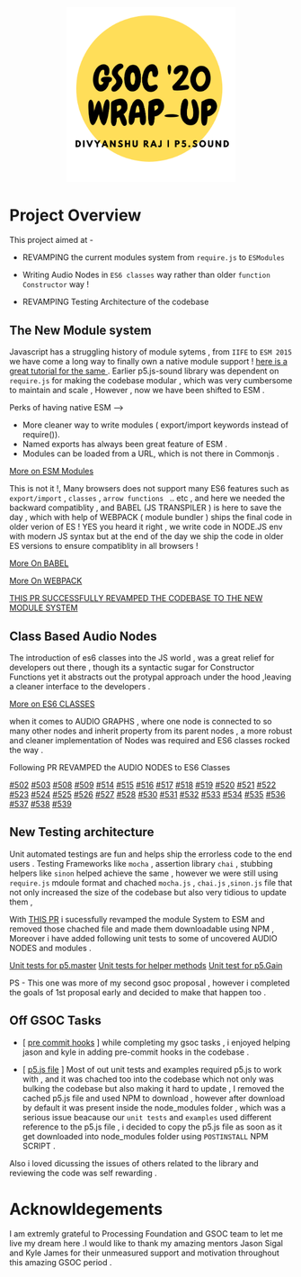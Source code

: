 

<p align="center">
  <img src="/assets/images/gsoc-heading.png"  width="300" style="margin-left:50%;transform:translateX(-50%);"/>
</p

<p>

# Project Overview
  This project aimed at - 
  * REVAMPING the current modules system from ``require.js`` to ``ESModules``
  
  * Writing   Audio Nodes in `ES6 classes` way rather than older `function Constructor` way ! 
  
  * REVAMPING Testing Architecture of the codebase 
  
</p>

## The New Module system 
Javascript has  a struggling  history of module sytems , from ``IIFE`` to ``ESM 2015`` we have come a long  way to finally own a native module support ! [here is a great tutorial for the same ](https://www.youtube.com/watch?v=qJWALEoGge4&t=3s) .
Earlier p5.js-sound library was dependent on  `require.js` for making the codebase modular , which was very cumbersome to maintain and scale , However , now we have been shifted to ESM .

Perks of having native ESM -->

 * More cleaner way to write modules ( export/import keywords instead of require()).
 * Named exports has always been great feature of ESM .
 * Modules can be loaded from a URL, which is not there in Commonjs .

[More on ESM Modules](https://nodejs.org/api/esm.html#esm_ecmascript_modules)



This is not it !,
Many browsers does not support many ES6 features such as `export/import` , ``classes``  , ``arrow functions `` .. etc , and here we needed the backward compatiblity , and BABEL (JS TRANSPILER ) is 
here to save the day  , which with help of WEBPACK ( module bundler ) ships the final code in older verion of ES ! YES you heard it right , we write code in NODE.JS env with modern JS syntax but at the end of the day we ship the code in older ES versions to ensure compatiblity in all browsers ! 



[More On BABEL ](https://babeljs.io/docs/en/babel-preset-env)

[More On WEBPACK ](https://webpack.js.org/concepts/ )


[THIS PR SUCCESSFULLY REVAMPED THE CODEBASE TO THE NEW MODULE SYSTEM ](https://github.com/processing/p5.js-sound/pull/489)



## Class Based Audio Nodes 

The introduction of es6 classes into the JS world , was a great relief for developers out there , though its a syntactic sugar for Constructor Functions yet it abstracts out the protypal approach under the hood ,leaving a cleaner interface to the developers .

[More on ES6 CLASSES ](https://developer.mozilla.org/en-US/docs/Web/JavaScript/Reference/Classes)

when it comes to AUDIO GRAPHS , where one node is connected to so many other nodes and inherit property from its parent nodes , a more robust and cleaner  implementation of Nodes was required and ES6 classes rocked the way  .

Following PR REVAMPED the AUDIO NODES  to ES6 Classes 

[#502](https://github.com/processing/p5.js-sound/pull/502)
[#503](https://github.com/processing/p5.js-sound/pull/503)
[#508](https://github.com/processing/p5.js-sound/pull/508)
[#509](https://github.com/processing/p5.js-sound/pull/509)
[#514](https://github.com/processing/p5.js-sound/pull/514)
[#515](https://github.com/processing/p5.js-sound/pull/515)
[#516](https://github.com/processing/p5.js-sound/pull/516)
[#517](https://github.com/processing/p5.js-sound/pull/517)
[#518](https://github.com/processing/p5.js-sound/pull/518)
[#519](https://github.com/processing/p5.js-sound/pull/519)
[#520](https://github.com/processing/p5.js-sound/pull/520)
[#521](https://github.com/processing/p5.js-sound/pull/521)
[#522](https://github.com/processing/p5.js-sound/pull/522)
[#523](https://github.com/processing/p5.js-sound/pull/523)
[#524](https://github.com/processing/p5.js-sound/pull/524)
[#525](https://github.com/processing/p5.js-sound/pull/525)
[#526](https://github.com/processing/p5.js-sound/pull/526)
[#527](https://github.com/processing/p5.js-sound/pull/527)
[#528](https://github.com/processing/p5.js-sound/pull/528)
[#530](https://github.com/processing/p5.js-sound/pull/530)
[#531](https://github.com/processing/p5.js-sound/pull/531)
[#532](https://github.com/processing/p5.js-sound/pull/532)
[#533](https://github.com/processing/p5.js-sound/pull/533)
[#534](https://github.com/processing/p5.js-sound/pull/534)
[#535](https://github.com/processing/p5.js-sound/pull/535)
[#536](https://github.com/processing/p5.js-sound/pull/536)
[#537](https://github.com/processing/p5.js-sound/pull/537)
[#538](https://github.com/processing/p5.js-sound/pull/538)
[#539](https://github.com/processing/p5.js-sound/pull/539)



## New Testing architecture 
Unit automated  testings are fun and helps ship the errorless code to the end users .  Testing Frameworks like ``mocha`` , assertion library ``chai`` , stubbing helpers like ``sinon``  helped achieve the same , however we were still using ``require.js`` mdoule format and chached ``mocha.js`` , ``chai.js`` ,``sinon.js`` file that not only increased the size of the codebase but also very tidious to update them ,

With [THIS PR](https://github.com/processing/p5.js-sound/pull/541) i sucessfully revamped the module System to ESM and removed those chached file and made them downloadable using NPM , Moreover i have added following  unit tests to some of uncovered AUDIO NODES and  modules .


[Unit tests for p5.master](https://github.com/processing/p5.js-sound/pull/463)
[Unit tests for helper methods](https://github.com/processing/p5.js-sound/pull/440)
[Unit test for p5.Gain](https://github.com/processing/p5.js-sound/pull/462)

PS - This one was more of my second gsoc proposal , however i  completed the  goals  of  1st proposal early and decided to make that happen too . 


## Off GSOC Tasks
*  [ [pre commit hooks](https://github.com/processing/p5.js-sound/pull/492)  ]
while completing my gsoc tasks , i enjoyed helping jason and kyle in  adding  pre-commit hooks in the codebase .

 
* [ [p5.js file](https://github.com/processing/p5.js-sound/pull/501) ]
Most of out unit  tests and examples  required p5.js to work with , and it was chached too into the codebase which not only was bulking the codebase but also making it hard to update , I removed the cached p5.js file and used NPM to download , however after download by default it was present inside the node_modules folder , which was a serious issue beacause  our ``unit tests`` and  ``examples``  used different reference to the p5.js file , i decided to copy the p5.js file as soon as it get downloaded into node_modules folder using ``POSTINSTALL``  NPM SCRIPT .

Also  i loved  dicussing the issues of others related to the library and reviewing  the code was self rewarding .


# Acknowldegements
I am extremly grateful to Processing Foundation and GSOC team to let me  live my dream here .I would like to thank my amazing mentors Jason Sigal and Kyle James for their unmeasured support and motivation throughout this amazing GSOC period .

